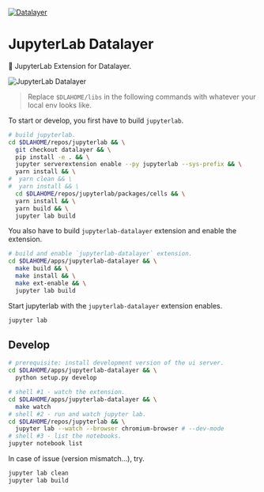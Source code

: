 [![Datalayer](https://docs.datalayer.io/logo/datalayer-25.svg)](https://datalayer.io)

# JupyterLab Datalayer

:rocket: JupyterLab Extension for Datalayer.

![JupyterLab Datalayer](https://raw.githubusercontent.com/datalayer/jupyterlab-datalayer/master/docs/jupyterlab-datalayer.gif "JupyterLab Datalayer")

> Replace `$DLAHOME/libs` in the following commands with whatever your local env looks like.

To start or develop, you first have to build `jupyterlab`.

```bash
# build jupyterlab.
cd $DLAHOME/repos/jupyterlab && \
  git checkout datalayer && \
  pip install -e . && \
  jupyter serverextension enable --py jupyterlab --sys-prefix && \
  yarn install && \
#  yarn clean && \
#  yarn install && \
  cd $DLAHOME/repos/jupyterlab/packages/cells && \
  yarn install && \
  yarn build && \
  jupyter lab build
```

You also have to build `jupyterlab-datalayer` extension and enable the extension.

```bash
# build and enable `jupyterlab-datalayer` extension.
cd $DLAHOME/apps/jupyterlab-datalayer && \
  make build && \
  make install && \
  make ext-enable && \
  jupyter lab build
```

Start jupyterlab with the `jupyterlab-datalayer` extension enables.

```bash
jupyter lab
```

## Develop

```bash
# prerequisite: install development version of the ui server.
cd $DLAHOME/apps/jupyterlab-datalayer && \
  python setup.py develop
```

```bash
# shell #1 - watch the extension.
cd $DLAHOME/apps/jupyterlab-datalayer && \
  make watch
# shell #2 - run and watch jupyter lab.
cd $DLAHOME/repos/jupyterlab && \
  jupyter lab --watch --browser chromium-browser # --dev-mode 
# shell #3 - list the notebooks.
jupyter notebook list
```

In case of issue (version mismatch...), try.

```bash
jupyter lab clean
jupyter lab build
```
